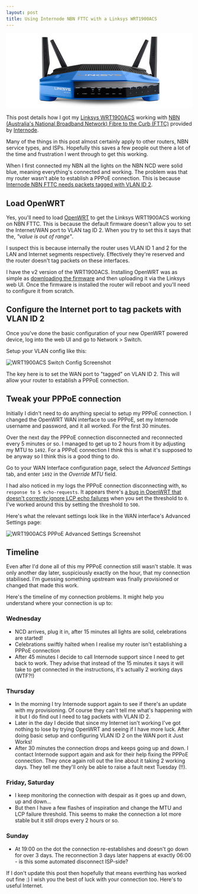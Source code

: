```yaml
---
layout: post
title: Using Internode NBN FTTC with a Linksys WRT1900ACS
---
```


![Linksys WRT1900ACS](/blog/images/linksys-li-WRT1900ACS-1.jpg)

This post details how I got my [Linksys
WRT1900ACS](https://www.linksys.com/au/p/P-WRT1900ACS/) working with [NBN
(Australia's National Broadband Network) Fibre to the Curb
(FTTC)](https://www1.nbnco.com.au/residential/learn/network-technology/fibre-to-the-curb-explained-fttc)
provided by
[Internode](https://www.internode.on.net/support/guides/internet_access/nbn/fttc/).

Many of the things in this post almost certainly apply to other routers, NBN
service types, and ISPs. Hopefully this saves a few people out there a lot of
the time and frustration I went through to get this working.

When I first connected my NBN all the lights on the NBN NCD were solid blue,
meaning everything's connected and working. The problem was that my router
wasn't able to establish a PPPoE connection. This is because [Internode NBN FTTC
needs packets tagged with VLAN ID
2](https://www.internode.on.net/support/guides/general_settings/#nbn).

## Load OpenWRT

Yes, you'll need to load [OpenWRT](https://openwrt.org/) to get the Linksys
WRT1900ACS working on NBN FTTC. This is because the default firmware doesn't
allow you to set the Internet/WAN port to VLAN tag ID 2. When you try to set
this it says that the, _"value is out of range"_.

I suspect this is because internally the router uses VLAN ID 1 and 2 for the LAN
and Internet segments respectively. Effectively they're reserved and the router
doesn't tag packets on these interfaces.

I have the v2 version of the WRT1900ACS. Installing OpenWRT was as simple as
[downloading the
firmware](https://openwrt.org/toh/linksys/linksys_wrt1900acs#installation) and
then uploading it via the Linksys web UI. Once the firmware is installed the
router will reboot and you'll need to configure it from scratch.

## Configure the Internet port to tag packets with VLAN ID 2

Once you've done the basic configuration of your new OpenWRT powered device, log
into the web UI and go to Network > Switch.

Setup your VLAN config like this:

![WRT1900ACS Switch Config
Screenshot](/blog/images/wrt1900acs_switch_config_screenshot.png)

The key here is to set the WAN port to "tagged" on VLAN ID 2. This will allow
your router to establish a PPPoE connection.

## Tweak your PPPoE connection

Initially I didn't need to do anything special to setup my PPPoE connection. I
changed the OpenWRT WAN interface to use PPPoE, set my Internode username and
password, and it all worked. For the first 30 minutes.

Over the next day the PPPoE connection disconnected and reconnected every 5
minutes or so. I managed to get up to 2 hours from it by adjusting my MTU to
`1492`. For a PPPoE connection I _think_ this is what it's supposed to be anyway
so I think this is a good thing to do.

Go to your WAN Interface configuration page, select the _Advanced Settings_ tab,
and enter `1492` in the _Override MTU_ field.

I had also noticed in my logs the PPPoE connection disconnecting with, `No
response to 5 echo-requests`. It appears there's [a bug in OpenWRT that doesn't
correctly ignore LCP echo failures](https://github.com/openwrt/luci/issues/2112)
when you set the threshold to `0`. I've worked around this by setting the
threshold to `500`.

Here's what the relevant settings look like in the WAN interface's Advanced
Settings page:

![WRT1900ACS PPPoE Advanced Settings
Screenshot](/blog/images/wrt1900acs_pppoe_advanced_settings_screenshot.png)

## Timeline

Even after I'd done all of this my PPPoE connection still wasn't stable. It was
only another day later, suspiciously exactly on the hour, that my connection
stabilised. I'm guessing something upstream was finally provisioned or changed
that made this work.

Here's the timeline of my connection problems. It might help you understand
where your connection is up to:

### Wednesday

* NCD arrives, plug it in, after 15 minutes all lights are solid, celebrations
  are started!
* Celebrations swiftly halted when I realise my router isn't establishing a
  PPPoE connection
* After 45 minutes I decide to call Internode support since I need to get back
  to work. They advise that instead of the 15 minutes it says it will take to
  get connected in the instructions, it's actually 2 working days (WTF?!)

### Thursday

* In the morning I try Internode support again to see if there's an update with
  my provisioning. Of course they can't tell me what's happening with it but I
  do find out I need to tag packets with VLAN ID 2.
* Later in the day I decide that since my Internet isn't working I've got
  nothing to lose by trying OpenWRT and seeing if I have more luck. After doing
  basic setup and configuring VLAN ID 2 on the WAN port it Just Works!
* After 30 minutes the connection drops and keeps going up and down. I contact
  Internode support again and ask for their help fixing the PPPoE connection.
  They once again roll out the line about it taking 2 working days. They tell me
  they'll only be able to raise a fault next Tuesday (!!).

### Friday, Saturday

* I keep monitoring the connection with despair as it goes up and down, up and
  down...
* But then I have a few flashes of inspiration and change the MTU and LCP
  failure threshold. This seems to make the connection a lot more stable but it
  still drops every 2 hours or so.

### Sunday

* At 19:00 on the dot the connection re-establishes and doesn't go down for over
  3 days. The reconnection 3 days later happens at exactly 06:00 - is this some
  automated disconnect ISP-side?

If I don't update this post then hopefully that means everthing has worked out
fine :) I wish you the best of luck with your connection too. Here's to useful
Internet.
